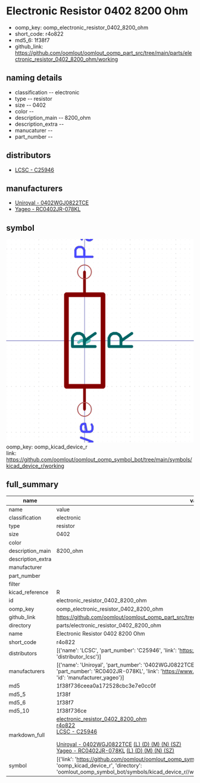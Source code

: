 # Electronic Resistor 0402 8200 Ohm

  
* oomp_key: oomp_electronic_resistor_0402_8200_ohm 
* short_code: r4o822
* md5_6: 1f38f7  
* github_link: https://github.com/oomlout/oomlout_oomp_part_src/tree/main/parts/electronic_resistor_0402_8200_ohm/working  
## naming details
* classification -- electronic
* type -- resistor
* size -- 0402
* color -- 
* description_main -- 8200_ohm
* description_extra -- 
* manucaturer -- 
* part_number -- 

## distributors
* [LCSC - C25946](https://lcsc.com/product-detail/C25946.html)  

## manufacturers
* [Uniroyal - 0402WGJ0822TCE]()  
* [Yageo - RC0402JR-078KL](https://www.yageo.com/en/Chart/Download/pdf/RC0402JR-078KL)  

## symbol

![](symbol/0/working/working_600.png)  
oomp_key: oomp_kicad_device_r  
link: https://github.com/oomlout/oomlout_oomp_symbol_bot/tree/main/symbols/kicad_device_r/working  


## full_summary
| name | value | 
| --- | --- | 
| name | value | 
| classification | electronic | 
| type | resistor | 
| size | 0402 | 
| color |  | 
| description_main | 8200_ohm | 
| description_extra |  | 
| manufacturer |  | 
| part_number |  | 
| filter |  | 
| kicad_reference | R | 
| id | electronic_resistor_0402_8200_ohm | 
| oomp_key | oomp_electronic_resistor_0402_8200_ohm | 
| github_link | https://github.com/oomlout/oomlout_oomp_part_src/tree/main/parts/electronic_resistor_0402_8200_ohm/working | 
| directory | parts/electronic_resistor_0402_8200_ohm | 
| name | Electronic Resistor 0402 8200 Ohm | 
| short_code | r4o822 | 
| distributors | [{'name': 'LCSC', 'part_number': 'C25946', 'link': 'https://lcsc.com/product-detail/C25946.html', 'id': 'distributor_lcsc'}] | 
| manufacturers | [{'name': 'Uniroyal', 'part_number': '0402WGJ0822TCE', 'link': '', 'id': 'manufacturer_uniroyal'}, {'name': 'Yageo', 'part_number': 'RC0402JR-078KL', 'link': 'https://www.yageo.com/en/Chart/Download/pdf/RC0402JR-078KL', 'id': 'manufacturer_yageo'}] | 
| md5 | 1f38f736ceea0a172528cbc3e7e0cc0f | 
| md5_5 | 1f38f | 
| md5_6 | 1f38f7 | 
| md5_10 | 1f38f736ce | 
| markdown_full | [electronic_resistor_0402_8200_ohm](https://github.com/oomlout/oomlout_oomp_part_src/tree/main/parts/electronic_resistor_0402_8200_ohm/working)<br>[r4o822](https://github.com/oomlout/oomlout_oomp_part_src/tree/main/parts/electronic_resistor_0402_8200_ohm/working)<br>[LCSC - C25946<br>](https://lcsc.com/product-detail/C25946.html)<br>[Uniroyal - 0402WGJ0822TCE]() [(L)  ](https://www.lcsc.com/search?q=0402WGJ0822TCE)[(D)  ](https://www.digikey.com/en/products?,keywords=0402WGJ0822TCE)[(M)  ](https://www.mouser.com/Search/Refine?Keyword=0402WGJ0822TCE)[(N)  ](https://www.newark.com/search?st=0402WGJ0822TCE)[(SZ)  ](https://so.szlcsc.com/global.html?k=0402WGJ0822TCE)<br>[Yageo - RC0402JR-078KL](https://www.yageo.com/en/Chart/Download/pdf/RC0402JR-078KL) [(L)  ](https://www.lcsc.com/search?q=RC0402JR-078KL)[(D)  ](https://www.digikey.com/en/products?,keywords=RC0402JR-078KL)[(M)  ](https://www.mouser.com/Search/Refine?Keyword=RC0402JR-078KL)[(N)  ](https://www.newark.com/search?st=RC0402JR-078KL)[(SZ)  ](https://so.szlcsc.com/global.html?k=RC0402JR-078KL)<br> | 
| symbol | [{'link': 'https://github.com/oomlout/oomlout_oomp_symbol_bot/tree/main/symbols/kicad_device_r', 'oomp_key': 'oomp_kicad_device_r', 'directory': 'oomlout_oomp_symbol_bot/symbols/kicad_device_r//working/working.kicad_sym'}] | 
